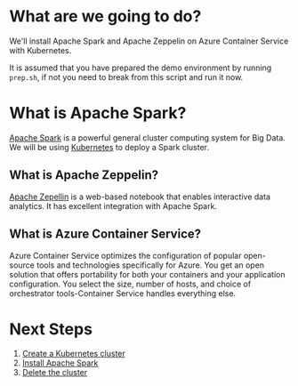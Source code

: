 # What are we going to do?

We'll install Apache Spark and Apache Zeppelin on Azure Container
Service with Kubernetes.

It is assumed that you have prepared the demo environment by running
`prep.sh`, if not you need to break from this script and run it now.

# What is Apache Spark?

[Apache Spark](https://spark.apache.org/) is a powerful general
cluster computing system for Big Data. We will be
using [Kubernetes](https://kubernetes.io/) to deploy a Spark cluster.

## What is Apache Zeppelin?
 
[Apache Zepellin](http://zeppelin.apache.org/) is a web-based notebook
that enables interactive data analytics. It has excellent integration
with Apache Spark.

## What is Azure Container Service?

Azure Container Service optimizes the configuration of popular
open-source tools and technologies specifically for Azure. You get an
open solution that offers portability for both your containers and
your application configuration. You select the size, number of hosts,
and choice of orchestrator tools-Container Service handles everything
else.

# Next Steps

  1. [Create a Kubernetes cluster](preparation/script.md)
  2. [Install Apache Spark](install/script)
  3. [Delete the cluster](cleanup/script.md)
